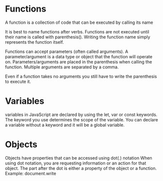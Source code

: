 # Functions
A function is a collection of code that can be executed by calling its name

It is best to name functions after verbs. Functions are not executed until their name is called with parenthesis(). Writing the function name simply represents the function itself.

Functions can accept parameters (often called arguments). A parameter/argument is a data type or object that the function will operate on. Parameters/arguments are placed in the parenthesis when calling the function. Multiple arguments are separated by a comma.

Even if a function takes no arguments you still have to write the parenthesis to execute it.

# Variables
variables in JavaScript are declared by using the let, var or const keywords. The keyword you use determines the scope of the variable.
You can declare a variable without a keyword and it will be a global variable.

# Objects
Objects have properties that can be accessed using dot(.) notation
When using dot notation, you are requesting information or an action for that object. The part after the dot is either a property of the object or a function. Example: document.write
